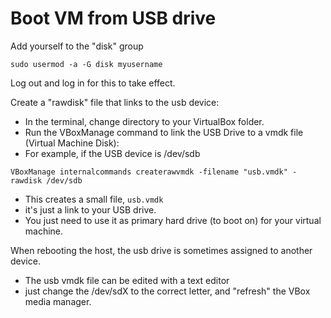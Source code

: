 # Boot VM from USB drive

Add yourself to the "disk" group

    sudo usermod -a -G disk myusername

Log out and log in for this to take effect.

Create a "rawdisk" file that links to the usb device:

- In the terminal, change directory to your VirtualBox folder.
- Run the VBoxManage command to link the USB Drive to a vmdk file
  (Virtual Machine Disk):
- For example, if the USB device is /dev/sdb

<!-- -->

    VBoxManage internalcommands createrawvmdk -filename "usb.vmdk" -rawdisk /dev/sdb

- This creates a small file, `usb.vmdk`
- it's just a link to your USB drive.
- You just need to use it as primary hard drive (to boot on) for your
  virtual machine.

When rebooting the host, the usb drive is sometimes assigned to another
device.

- The usb vmdk file can be edited with a text editor
- just change the /dev/sdX to the correct letter, and "refresh" the VBox
  media manager.
